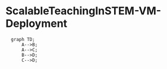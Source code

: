 # ScalableTeachingInSTEM-VM-Deployment

```mermaid
  graph TD;
      A-->B;
      A-->C;
      B-->D;
      C-->D;
```
